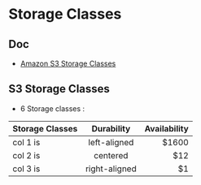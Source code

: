 # Storage Classes

## Doc
* [Amazon S3 Storage Classes](https://aws.amazon.com/s3/storage-classes/)

## S3 Storage Classes
* 6 Storage classes :

| Storage Classes   |      Durability      |  Availability |
|----------|:-------------:|------:|
| col 1 is |  left-aligned | $1600 |
| col 2 is |    centered   |   $12 |
| col 3 is | right-aligned |    $1 |
